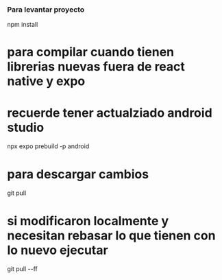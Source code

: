 ### Para levantar proyecto

npm install

# para compilar cuando tienen librerias nuevas fuera de react native y expo
# recuerde tener actualziado android studio
npx expo prebuild -p android

# para descargar cambios

git pull

# si modificaron localmente y necesitan rebasar lo que tienen con lo nuevo ejecutar
git pull --ff


